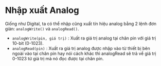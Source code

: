 # Nhập xuất Analog

Giống như Digital, ta có thể nhập cũng xuất tín hiệu analog bằng 2 lệnh đơn giản: `analogWrite()` và `analogRead()`.

* `analogWrite(pin, giá trị)` : Xuất ra giá trị analog tại chân pin với giá trị 10-bit (0-1023).
* `analogRead(pin)` : Xuất ra giá trị analog được nhập vào từ thiết bị bên ngoài vào tại chân pin hay nói cách khác thì analogRead sẽ trả về giá trị 0-1023 từ giá trị mà nó đọc được tại chân pin.

